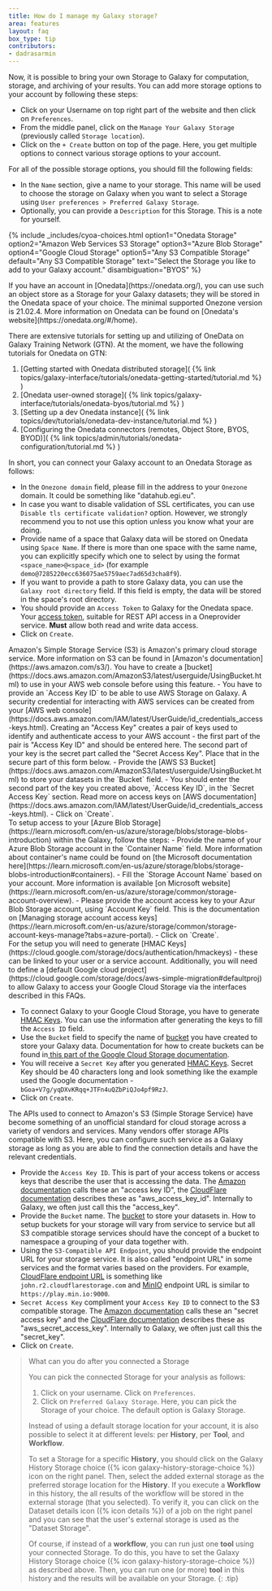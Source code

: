 ```yaml
---
title: How do I manage my Galaxy storage?
area: features
layout: faq
box_type: tip
contributors:
- dadrasarmin
---
```


Now, it is possible to bring your own Storage to Galaxy for computation, storage, and archiving of your results. You can add more storage options to your account by following these steps:

- Click on your Username on top right part of the website and then click on `Preferences`.
- From the middle panel, click on the `Manage Your Galaxy Storage` (previously called `Storage location`).
- Click on the `+ Create` button on top of the page. Here, you get multiple options to connect various storage options to your account.

For all of the possible storage options, you should fill the following fields:

- In the `Name` section, give a name to your storage. This name will be used to choose the storage on Galaxy when you want to select a Storage using `User preferences > Preferred Galaxy Storage`.
- Optionally, you can provide a `Description` for this Storage. This is a note for yourself.


{% include _includes/cyoa-choices.html option1="Onedata Storage" option2="Amazon Web Services S3 Storage" option3="Azure Blob Storage" option4="Google Cloud Storage" option5="Any S3 Compatible Storage" default="Any S3 Compatible Storage" text="Select the Storage you like to add to your Galaxy account." disambiguation="BYOS" %}

<div class="Onedata-Storage" markdown="1">
If you have an account in [Onedata](https://onedata.org/), you can use such an object store as a Storage for your Galaxy datasets; they will be stored in the Onedata space of your choice. The minimal supported Onezone version is 21.02.4. More information on Onedata can be found on [Onedata's website](https://onedata.org/#/home).

There are extensive tutorials for setting up and utilizing of OneData on Galaxy Training Network (GTN). At the moment, we have the following tutorials for Onedata on GTN:
1. [Getting started with Onedata distributed storage]( {% link topics/galaxy-interface/tutorials/onedata-getting-started/tutorial.md %} )
2. [Onedata user-owned storage]( {% link topics/galaxy-interface/tutorials/onedata-byos/tutorial.md %} )
3. [Setting up a dev Onedata instance]( {% link topics/dev/tutorials/onedata-dev-instance/tutorial.md %} )
4. [Configuring the Onedata connectors (remotes, Object Store, BYOS, BYOD)]( {% link topics/admin/tutorials/onedata-configuration/tutorial.md %} )

In short, you can connect your Galaxy account to an Onedata Storage as follows:

- In the `Onezone domain` field, please fill in the address to your `Onezone` domain. It could be something like "datahub.egi.eu".
- In case you want to disable validation of SSL certificates, you can use `Disable tls certificate validation?` option. However, we strongly recommend you to not use this option unless you know what your are doing.
- Provide name of a space that Galaxy data will be stored on Onedata using `Space Name`. If there is more than one space with the same name, you can explicitly specify which one to select by using the format `<space_name>@<space_id>` (for example `demo@7285220ecc636075ae5759aec7ad65d3cha8f9`).
- If you want to provide a path to store Galaxy data, you can use the `Galaxy root directory` field. If this field is empty, the data will be stored in the space's root directory.
- You should provide an `Access Token` to Galaxy for the Onedata space. Your [access token](https://onedata.org/#/home/documentation/topic/stable/tokens), suitable for REST API access in a Oneprovider service. **Must** allow both read and write data access.
- Click on `Create`.
</div>
<div class="Amazon-Web-Services-S3-Storage" markdown="1">
Amazon's Simple Storage Service (S3) is Amazon's primary cloud storage service. More information on S3 can be found in [Amazon's documentation](https://aws.amazon.com/s3/). You have to create a [bucket](https://docs.aws.amazon.com/AmazonS3/latest/userguide/UsingBucket.html) to use in your AWS web console before using this feature.
- You have to provide an `Access Key ID` to be able to use AWS Storage on Galaxy. A security credential for interacting with AWS services can be created from your [AWS web console](https://docs.aws.amazon.com/IAM/latest/UserGuide/id_credentials_access-keys.html). Creating an "Access Key" creates a pair of keys used to identify and authenticate access to your AWS account - the first part of the pair is "Access Key ID" and should be entered here. The second part of your key is the secret part called the "Secret Access Key". Place that in the secure part of this form below.
- Provide the [AWS S3 Bucket](https://docs.aws.amazon.com/AmazonS3/latest/userguide/UsingBucket.html) to store your datasets in the `Bucket` field.
- You should enter the second part of the key you created above, `Access Key ID`, in the `Secret Access Key` section. Read more on access keys on [AWS documentation](https://docs.aws.amazon.com/IAM/latest/UserGuide/id_credentials_access-keys.html).
- Click on `Create`.
</div>
<div class="Azure-Blob-Storage" markdown="1">
To setup access to your [Azure Blob Storage](https://learn.microsoft.com/en-us/azure/storage/blobs/storage-blobs-introduction) within the Galaxy, follow the steps:
- Provide the name of your Azure Blob Storage account in the `Container Name` field. More information about container's name could be found on [the Microsoft documentation here](https://learn.microsoft.com/en-us/azure/storage/blobs/storage-blobs-introduction#containers).
- Fill the `Storage Account Name` based on your account. More information is available [on Microsoft website](https://learn.microsoft.com/en-us/azure/storage/common/storage-account-overview).
- Please provide the account access key to your Azur Blob Storage account, using `Account Key` field. This is the documentation on [Managing storage account access keys](https://learn.microsoft.com/en-us/azure/storage/common/storage-account-keys-manage?tabs=azure-portal).
- Click on `Create`.
</div>
<div class="Google-Cloud-Storage" markdown="1">
For the setup you will need to generate [HMAC Keys](https://cloud.google.com/storage/docs/authentication/hmackeys) - these can be linked to your user or a service account. Additionally, you will need to define a [default Google cloud project](https://cloud.google.com/storage/docs/aws-simple-migration#defaultproj) to allow Galaxy to access your Google Cloud Storage via the interfaces described in this FAQs.

- To connect Galaxy to your Google Cloud Storage, you have to generate [HMAC Keys](https://cloud.google.com/storage/docs/authentication/hmackeys). You can use the information after generating the keys to fill the `Access ID` field.
- Use the `Bucket` field to specify the name of [bucket](https://cloud.google.com/storage/docs/buckets) you have created to store your Galaxy data. Documentation for how to create buckets can be found in[ this part of the Google Cloud Storage documentation](https://cloud.google.com/storage/docs/creating-buckets).
- You will receive a `Secret Key` after you generated [HMAC Keys](https://cloud.google.com/storage/docs/authentication/hmackeys). Secret Key should be 40 characters long and look something like the example used the Google documentation - `bGoa+V7g/yqDXvKRqq+JTFn4uQZbPiQJo4pf9RzJ`.
- Click on `Create`.
</div>
<div class="Any-S3-Compatible-Storage" markdown="1">
The APIs used to connect to Amazon's S3 (Simple Storage Service) have become something of an unofficial standard for cloud storage across a variety of vendors and services. Many vendors offer storage APIs compatible with S3. Here, you can configure such service as a Galaxy storage as long as you are able to find the connection details and have the relevant credentials.

- Provide the `Access Key ID`. This is part of your access tokens or access keys that describe the user that is accessing the data. The [Amazon documentation](https://docs.aws.amazon.com/IAM/latest/UserGuide/id_credentials_access-keys.html) calls these an "access key ID", the [CloudFlare documentation](https://developers.cloudflare.com/r2/examples/aws/boto3/) describes these as "aws_access_key_id". Internally to Galaxy, we often just call this the "access_key".
- Provide the `Bucket` name. The [bucket](https://docs.aws.amazon.com/AmazonS3/latest/userguide/UsingBucket.html) to store your datasets in. How to setup buckets for your storage will vary from service to service but all S3 compatible storage services should have the concept of a bucket to namespace a grouping of your data together with.
- Using the `S3-Compatible API Endpoint`, you should provide the endpoint URL for your storage service. It is also called "endpoint URL" in some services and the format varies based on the providers. For example, [CloudFlare endpoint URL](https://developers.cloudflare.com/ruleset-engine/rulesets-api/endpoints/) is something like `john.r2.cloudflarestorage.com` and [MinIO](https://min.io/docs/minio/linux/integrations/aws-cli-with-minio.html) endpoint URL is similar to `https://play.min.io:9000`.
- `Secret Access Key` compliment your `Access Key ID` to connect to the S3 compatible storage. The [Amazon documentation](https://docs.aws.amazon.com/IAM/latest/UserGuide/id_credentials_access-keys.html) calls these an "secret access key" and the [CloudFlare documentation](https://developers.cloudflare.com/r2/examples/aws/boto3/) describes these as "aws_secret_access_key". Internally to Galaxy, we often just call this the "secret_key".
- Click on `Create`.
</div>

> <tip-title>What can you do after you connected a Storage</tip-title>
>
> You can pick the connected Storage for your analysis as follows:
> 1. Click on your username. Click on `Preferences`.
> 2. Click on `Preferred Galaxy Storage`. Here, you can pick the Storage of your choice. The default option is Galaxy Storage.
>
> Instead of using a default storage location for your account, it is also possible to select it at different levels: per **History**, per **Tool**, and **Workflow**.
> 
> To set a Storage for a specific **History**, you should click on the Galaxy History Storage choice ({% icon galaxy-history-storage-choice %}) icon on the right panel. Then, select the added external storage as the preferred storage location for the **History**. If you execute a **Workflow** in this history, the all results of the workflow will be stored in the external storage (that you selected).
> To verify it, you can click on the Dataset details icon ({% icon details %}) of a job on the right panel and you can see that the user's external storage is used as the "Dataset Storage".
>
> Of course, if instead of a **workflow**, you can run just one **tool** using your connected Storage. To do this, you have to set the Galaxy History Storage choice ({% icon galaxy-history-storage-choice %}) as described above. Then, you can run one (or more) **tool** in this history and the results will be available on your Storage.
{: .tip}